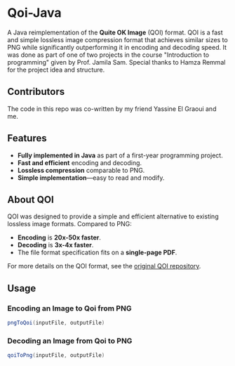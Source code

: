 # Qoi-Java

A Java reimplementation of the **Quite OK Image** (QOI) format. QOI is a fast and simple lossless image compression format that achieves similar sizes to PNG while significantly outperforming it in encoding and decoding speed. It was done as part of one of two projects in the course "Introduction to programming" given by Prof. Jamila Sam. Special thanks to Hamza Remmal for the project idea and structure.  

## Contributors

The code in this repo was co-written by my friend Yassine El Graoui and me.

## Features
- **Fully implemented in Java** as part of a first-year programming project.
- **Fast and efficient** encoding and decoding.
- **Lossless compression** comparable to PNG.
- **Simple implementation**—easy to read and modify.

## About QOI
QOI was designed to provide a simple and efficient alternative to existing lossless image formats. Compared to PNG:
- **Encoding** is **20x-50x faster**.
- **Decoding** is **3x-4x faster**.
- The file format specification fits on a **single-page PDF**.

For more details on the QOI format, see the [original QOI repository](https://github.com/phoboslab/qoi).

## Usage
### Encoding an Image to Qoi from PNG
```java
pngToQoi(inputFile, outputFile)
```

### Decoding an Image from Qoi to PNG
```java
qoiToPng(inputFile, outputFile)
```



